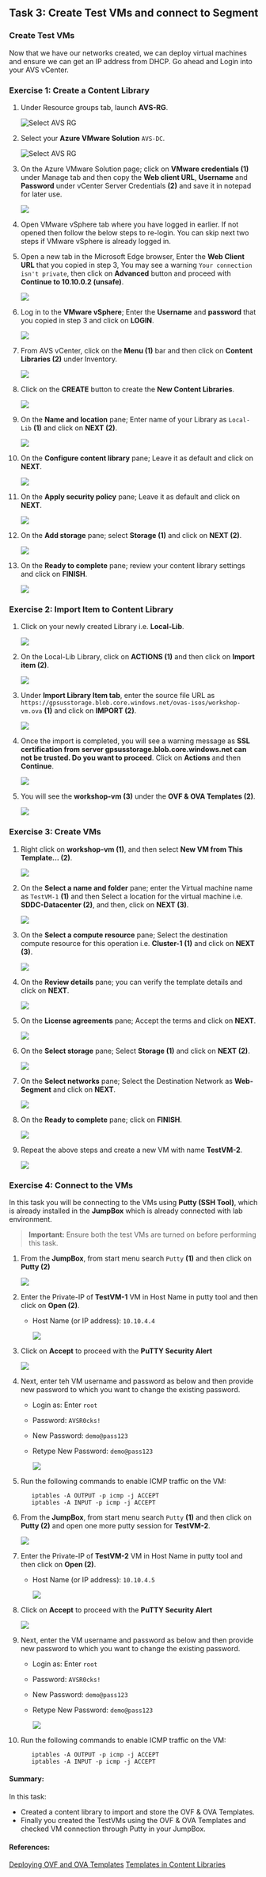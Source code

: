 ## Task 3: Create Test VMs and connect to Segment

### Create Test VMs
Now that we have our networks created, we can deploy virtual machines and ensure we can get an IP address from DHCP. Go ahead and Login into your AVS vCenter.

### Exercise 1: Create a Content Library

1. Under Resource groups tab, launch **AVS-RG**.

   ![](Images/select-avs-rg.jpg "Select AVS RG")

2. Select your **Azure VMware Solution** `AVS-DC`.

   ![](Images/launch-avs-dc1.jpg "Select AVS RG")

3. On the Azure VMware Solution page; click on **VMware credentials (1)** under Manage tab and then copy the **Web client URL**, **Username** and **Password** under vCenter Server Credentials **(2)** and save it in notepad for later use.

   ![](./Images/3.2.jpg)

4. Open VMware vSphere tab where you have logged in earlier. If not opened then follow the below steps to re-login. You can skip next two steps if VMware vSphere is already logged in.

5. Open a new tab in the Microsoft Edge browser, Enter the **Web Client URL** that you copied in step 3, You may see a warning `Your connection isn't private`, then click on **Advanced** button and proceed with **Continue to 10.10.0.2 (unsafe)**. 

   ![](./Images/new3..2.jpg)

6. Log in to the **VMware vSphere**; Enter the **Username** and **password** that you copied in step 3 and click on **LOGIN**.

   ![](./Images/3.3.jpg)

7. From AVS vCenter, click on the **Menu (1)** bar and then click on **Content Libraries (2)** under Inventory.

   ![](./Images/3.4.jpg)

8. Click on the **CREATE** button to create the **New Content Libraries**.

   ![](./Images/new3.5.png)

9. On the **Name and location** pane; Enter name of your Library as `Local-Lib` **(1)** and click on **NEXT (2)**.

   ![](./Images/3.5.jpg)

10. On the **Configure content library** pane; Leave it as default and click on **NEXT**.

    ![](./Images/3.6.jpg)

11. On the **Apply security policy** pane; Leave it as default and click on **NEXT**.

    ![](./Images/3.7.jpg)

12. On the **Add storage** pane; select **Storage (1)** and click on **NEXT (2)**.

    ![](./Images/3.8.jpg)

13. On the **Ready to complete** pane; review your content library settings and click on **FINISH**.

    ![](./Images/3.9.jpg)
   
### Exercise 2: Import Item to Content Library 

1. Click on your newly created Library i.e. **Local-Lib**.

   ![](./Images/3.10.jpg)

2. On the Local-Lib Library, click on **ACTIONS (1)** and then click on **Import item (2)**.

   ![](./Images/3..11.jpg)

3. Under **Import Library Item tab**, enter the source file URL as `https://gpsusstorage.blob.core.windows.net/ovas-isos/workshop-vm.ova` **(1)** and click on **IMPORT (2)**.

   ![](./Images/3.12.jpg)

4. Once the import is completed, you will see a warning message as **SSL certification from server gpsusstorage.blob.core.windows.net can not be trusted. Do you want to proceed**. Click on **Actions** and then **Continue**.

   ![](./Images/3.13.jpg)

5. You will see the **workshop-vm (3)** under the **OVF & OVA Templates (2)**.

   ![](./Images/3.14.jpg)
   
### Exercise 3: Create VMs

1. Right click on **workshop-vm (1)**, and then select **New VM from This Template... (2)**.

   ![](./Images/3.15.jpg)

2. On the **Select a name and folder** pane; enter the Virtual machine name as `TestVM-1` **(1)** and then Select a location for the virtual machine i.e. **SDDC-Datacenter (2)**, and then, click on **NEXT (3)**.

   ![](./Images/TestVM-1.jpg)

3. On the **Select a compute resource** pane; Select the destination compute resource for this operation i.e. **Cluster-1 (1)** and click on **NEXT (3)**.

   ![](./Images/3.17.jpg)

4. On the **Review details** pane; you can verify the template details and click on **NEXT**.

   ![](./Images/3.18.jpg)

5. On the **License agreements** pane; Accept the terms and click on **NEXT**.

   ![](./Images/3.19.jpg)

6. On the **Select storage** pane; Select **Storage (1)** and click on **NEXT (2)**.

   ![](./Images/3.20.jpg)

7. On the **Select networks** pane; Select the Destination Network as **Web-Segment** and click on **NEXT**.

   ![](./Images/3.21.jpg)

8. On the **Ready to complete** pane; click on **FINISH**.

   ![](./Images/3.22.jpg)
   
9. Repeat the above steps and create a new VM with name **TestVM-2**.

   ![](./Images/TestVM-2.jpg)

### Exercise 4: Connect to the VMs

In this task you will be connecting to the VMs using **Putty (SSH Tool)**, which is already installed in the **JumpBox** which is already connected with lab environment.

   > **Important:** Ensure both the test VMs are turned on before performing this task.

1. From the **JumpBox**, from start menu search `Putty` **(1)** and then click on **Putty (2)**

   ![](Images/search-putty-startmenu.jpg)
   
2. Enter the Private-IP of **TestVM-1** VM in Host Name in putty tool and then click on **Open (2)**.
   * Host Name (or IP address): `10.10.4.4`
    
     ![](Images/enter-testvm1-ip.jpg)
     
3. Click on **Accept** to proceed with the **PuTTY Security Alert**

   ![](Images/accept-putty-aleartvm1.jpg)
   
4. Next, enter teh VM username and password as below and then provide new password to which you want to change the existing password.

   * Login as: Enter `root`
   * Password: `AVSR0cks!`
   * New Password: `demo@pass123`
   * Retype New Password: `demo@pass123`

     ![](Images/connect-and-reset-password-vm1.jpg)
 
5. Run the following commands to enable ICMP traffic on the VM:

    ```
       iptables -A OUTPUT -p icmp -j ACCEPT
       iptables -A INPUT -p icmp -j ACCEPT
    ```

6. From the **JumpBox**, from start menu search `Putty` **(1)** and then click on **Putty (2)** and open one more putty session for **TestVM-2**.

   ![](Images/search-putty-startmenu.jpg)
   
7. Enter the Private-IP of **TestVM-2** VM in Host Name in putty tool and then click on **Open (2)**.
   * Host Name (or IP address): `10.10.4.5`
    
     ![](Images/enter-testvm2-ip.jpg)
     
8. Click on **Accept** to proceed with the **PuTTY Security Alert**

   ![](Images/accept-putty-aleartvm1.jpg)
   
9. Next, enter the VM username and password as below and then provide new password to which you want to change the existing password.

   * Login as: Enter `root`
   * Password: `AVSR0cks!`
   * New Password: `demo@pass123`
   * Retype New Password: `demo@pass123`

     ![](Images/connect-and-reset-password-vm2.jpg)
 
10. Run the following commands to enable ICMP traffic on the VM:

    ```
       iptables -A OUTPUT -p icmp -j ACCEPT
       iptables -A INPUT -p icmp -j ACCEPT
    ```
    
#### Summary:
In this task:
   * Created a content library to import and store the OVF & OVA Templates.
   * Finally you created the TestVMs using the OVF & OVA Templates and checked VM connection through Putty in your JumpBox.

#### References:
[Deploying OVF and OVA Templates](https://docs.vmware.com/en/VMware-vSphere/7.0/com.vmware.vsphere.vm_admin.doc/GUID-AFEDC48B-C96F-4088-9C1F-4F0A30E965DE.html)
[Templates in Content Libraries](https://docs.vmware.com/en/VMware-vSphere/7.0/com.vmware.vsphere.vm_admin.doc/GUID-F7BF0E6B-7C4F-4E46-8BBF-76229AEA7220.html)

